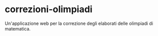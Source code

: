 correzioni-olimpiadi
====================

Un'applicazione web per la correzione degli elaborati delle olimpiadi di matematica.
